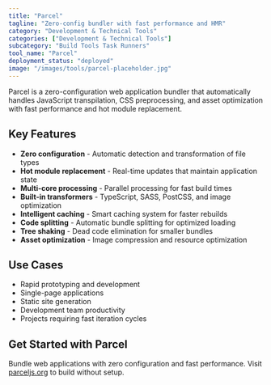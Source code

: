 ```yaml
---
title: "Parcel"
tagline: "Zero-config bundler with fast performance and HMR"
category: "Development & Technical Tools"
categories: ["Development & Technical Tools"]
subcategory: "Build Tools Task Runners"
tool_name: "Parcel"
deployment_status: "deployed"
image: "/images/tools/parcel-placeholder.jpg"
---
```

Parcel is a zero-configuration web application bundler that automatically handles JavaScript transpilation, CSS preprocessing, and asset optimization with fast performance and hot module replacement.

## Key Features

- **Zero configuration** - Automatic detection and transformation of file types
- **Hot module replacement** - Real-time updates that maintain application state
- **Multi-core processing** - Parallel processing for fast build times
- **Built-in transformers** - TypeScript, SASS, PostCSS, and image optimization
- **Intelligent caching** - Smart caching system for faster rebuilds
- **Code splitting** - Automatic bundle splitting for optimized loading
- **Tree shaking** - Dead code elimination for smaller bundles
- **Asset optimization** - Image compression and resource optimization

## Use Cases

- Rapid prototyping and development
- Single-page applications
- Static site generation
- Development team productivity
- Projects requiring fast iteration cycles

## Get Started with Parcel

Bundle web applications with zero configuration and fast performance. Visit [parceljs.org](https://parceljs.org) to build without setup.